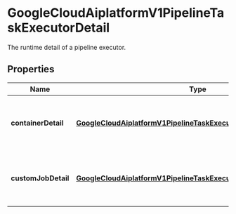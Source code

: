

# GoogleCloudAiplatformV1PipelineTaskExecutorDetail

The runtime detail of a pipeline executor.

## Properties

| Name | Type | Description | Notes |
|------------ | ------------- | ------------- | -------------|
|**containerDetail** | [**GoogleCloudAiplatformV1PipelineTaskExecutorDetailContainerDetail**](GoogleCloudAiplatformV1PipelineTaskExecutorDetailContainerDetail.md) | Output only. The detailed info for a container executor. |  [optional] [readonly] |
|**customJobDetail** | [**GoogleCloudAiplatformV1PipelineTaskExecutorDetailCustomJobDetail**](GoogleCloudAiplatformV1PipelineTaskExecutorDetailCustomJobDetail.md) | Output only. The detailed info for a custom job executor. |  [optional] [readonly] |



